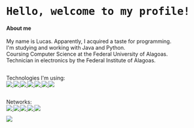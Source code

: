 <h1>
  <samp>Hello, welcome to my profile!</samp>
  <!-- <kbd><img src="https://profile-counter.glitch.me/luc-gh/count.svg" /></kbd> -->
</h1>

<div>

  <h4>About me</h4>
  <p>
    My name is Lucas. Apparently, I acquired a taste for programming.<br>
    I'm studying and working with Java and Python. <br>
    Coursing Computer Science at the Federal University of Alagoas. Technician in electronics by the Federal Institute of Alagoas.
  </p>
  
  <h2></h2>
  
  <span>
    Technologies I'm using:
  </span>
  <br>
  <sub><sub>
    <a href="https://github.com/topics/python">
    <img src="https://img.shields.io/badge/Python-14354C?style=for-the-badge&logo=python&logoColor=yellow">
    </a>
    <a href="https://github.com/topics/java">
    <img src="https://img.shields.io/badge/Java-AA0000?style=for-the-badge&logo=openjdk&logoColor=white">
    </a>
    <!--<a href="https://github.com/topics/cpp">
    <img src="https://img.shields.io/badge/C%2B%2B-00599C?style=for-the-badge&logo=c%2B%2B&logoColor=white">
    </a>-->
    <a href="https://github.com/topics/html">
    <img src="https://img.shields.io/badge/HTML5-A33F16?style=for-the-badge&logo=html5&logoColor=white">
    </a>
    <a href="https://github.com/topics/css">
    <img src="https://img.shields.io/badge/CSS3-1572B6?style=for-the-badge&logo=css3&logoColor=white">
    </a>
    <a href="https://github.com/topics/javascript">
    <img src="https://img.shields.io/badge/JavaScript-323330?style=for-the-badge&logo=javascript&logoColor=F7DF1E">
    </a>
    <a href="https://github.com/topics/kotlin">
    <img src="https://img.shields.io/badge/Kotlin-721291?&style=for-the-badge&logo=kotlin&logoColor=2198E8">
    </a>
    <a href="https://github.com/surrealdb/surrealdb">
      <img src="https://img.shields.io/badge/SurrealDB-FF00A0?style=for-the-badge&logo=surrealdb&logoColor=white">
    </a>
  </sub></sub>
  
</div>

<h2></h2>

<span> 
    Networks:
</span> <br>
<sub><sub>
  <a href="https://mail.google.com/mail/?view=cm&source=mailto&to=contatolucasoficial0@gmail.com" alt="Gmail" target="_blank">
    <img src="https://img.shields.io/badge/Mail-Lucas%20Duarte-F74141?logoColor=white&logo=gmail">
  </a>
  <a href="https://www.linkedin.com/in/arnaldo-lucas-sd/">
    <img src="https://img.shields.io/badge/LinkedIn-Arnaldo%20Lucas-0e76a8?logo=Linkedin&logoColor=53DAFC">
  </a>
  <a href="https://www.instagram.com/luc.ig._/">
    <img src="https://img.shields.io/badge/Instagram-luc.ig.__-E4405F?logo=instagram&logoColor=FF98CB">
  </a>
  <a href="https://leetcode.com/luc-gh/">
    <img src="https://img.shields.io/badge/LeetCode-luc--gh-1E1E1E?logo=leetcode">
  </a>
  <!--
  <a href="https://codepen.io/luc-pen">
    <img src="https://img.shields.io/badge/Codepen-luc--pen-333?logo=codepen&logoColor=FFF">
  </a>
  -->
  <a href="https://www.frontendmentor.io/profile/luc-gh">
    <img src="https://img.shields.io/badge/Frontend%20Mentor-luc--gh-DDD?logo=frontendmentor">
  </a>
<br>
<br>
  
<div>
  <img src="https://github-readme-stats.vercel.app/api/top-langs/?username=luc-gh&layout=compact&langs_count=10&bg_color=0e1118&border_color=000&card_width=830&text_color=979797&title_color=CACACA"/>
</div>
  <!--
  <a href="">
    <img src="">
  </a>
  -->

</sub></sub>

<!--
<h2></h2>
<h3><b>
    Stats:
</b></h3>
<a href="https://github.com/luc-gh/">
  <img align="center" width="835" src="http://github-profile-summary-cards.vercel.app/api/cards/profile-details?username=luc-gh&theme=github_dark" />
</a>
<br>
<a href="https://github.com/luc-gh/">
  <img align="center" width="411" src="http://github-profile-summary-cards.vercel.app/api/cards/repos-per-language?username=luc-gh&theme=github_dark" />
</a>
<a href="https://github.com/luc-gh/">
  <img align="center" width="411" src="http://github-profile-summary-cards.vercel.app/api/cards/most-commit-language?username=luc-gh&theme=github_dark" />
</a>

-->
